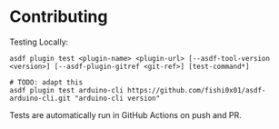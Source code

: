 # Contributing

Testing Locally:

```shell
asdf plugin test <plugin-name> <plugin-url> [--asdf-tool-version <version>] [--asdf-plugin-gitref <git-ref>] [test-command*]

# TODO: adapt this
asdf plugin test arduino-cli https://github.com/fishi0x01/asdf-arduino-cli.git "arduino-cli version"
```

Tests are automatically run in GitHub Actions on push and PR.
